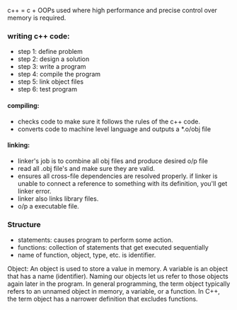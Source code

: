c++ = c + OOPs
used where high performance and precise control over memory is required.


### writing c++ code:
- step 1: define problem
- step 2: design a solution
- step 3: write a program
- step 4: compile the program
- step 5: link object files
- step 6: test program

#### compiling: 
- checks code to make sure it follows the rules of the c++ code.
- converts code to machine level language and outputs a *.o/obj file

#### linking:
- linker's job is to combine all obj files and produce desired o/p file
- read all .obj file's and make sure they are valid.
- ensures all cross-file dependencies are resolved properly. if linker is unable to connect a reference to something with its definition, you'll get linker error.
- linker also links library files.
- o/p a executable file.

### Structure

- statements: causes program to perform some action.
- functions: collection of statements that get executed sequentially
- name of function, object, type, etc. is identifier.

Object: An object is used to store a value in memory. A variable is an object that has a name (identifier). Naming our objects let us refer to those objects again later in the program. In general programming, the term object typically refers to an unnamed object in memory, a variable, or a function. In C++, the term object has a narrower definition that excludes functions.